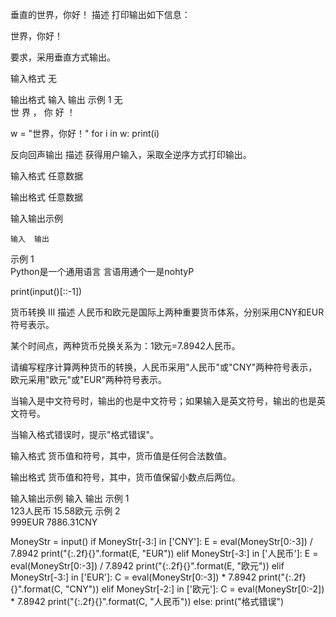 垂直的世界，你好！
描述
打印输出如下信息：

世界，你好！

要求，采用垂直方式输出。

输入格式
无

输出格式
 	输入	输出
示例 1	无	
世
界
，
你
好
！

w = "世界，你好！"
for i in w:
    print(i)

反向回声输出
描述
获得用户输入，采取全逆序方式打印输出。 

输入格式
任意数据

输出格式
任意数据

输入输出示例
 

 	输入	输出
示例 1	
Python是一个通用语言
言语用通个一是nohtyP

print(input()[::-1])

货币转换 III
描述
人民币和欧元是国际上两种重要货币体系，分别采用CNY和EUR符号表示。

某个时间点，两种货币兑换关系为：1欧元=7.8942人民币。

请编写程序计算两种货币的转换，人民币采用"人民币"或"CNY"两种符号表示，欧元采用"欧元"或"EUR"两种符号表示。

当输入是中文符号时，输出的也是中文符号；如果输入是英文符号，输出的也是英文符号。

当输入格式错误时，提示"格式错误"。

输入格式
货币值和符号，其中，货币值是任何合法数值。

输出格式
货币值和符号，其中，货币值保留小数点后两位。

输入输出示例
 	输入	输出
示例 1	
123人民币
15.58欧元
示例 2	
999EUR
7886.31CNY

MoneyStr = input()
if MoneyStr[-3:] in ['CNY']:
    E = eval(MoneyStr[0:-3]) / 7.8942
    print("{:.2f}{}".format(E, "EUR"))
elif MoneyStr[-3:] in ['人民币']:
    E = eval(MoneyStr[0:-3]) / 7.8942
    print("{:.2f}{}".format(E, "欧元"))
elif MoneyStr[-3:] in ['EUR']:
    C = eval(MoneyStr[0:-3]) * 7.8942
    print("{:.2f}{}".format(C, "CNY"))
elif MoneyStr[-2:] in ['欧元']:
    C = eval(MoneyStr[0:-2]) * 7.8942
    print("{:.2f}{}".format(C, "人民币"))
else:
    print("格式错误")
